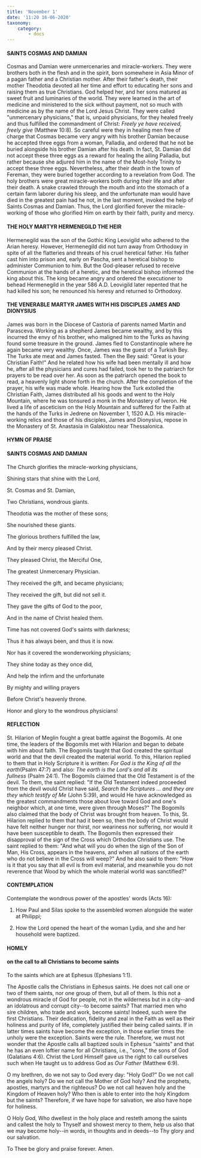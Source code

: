 ```yaml
---
title: 'November 1'
date: '11:20 16-06-2020'
taxonomy:
    category:
        - docs
---
```


#### SAINTS COSMAS AND DAMIAN

Cosmas and Damian were unmercenaries and miracle-workers. They were brothers both in the flesh and in the spirit, born somewhere in Asia Minor of a pagan father and a Christian mother. After their father's death, their mother Theodotia devoted all her time and effort to educating her sons and raising them as true Christians. God helped her, and her sons matured as sweet fruit and luminaries of the world. They were learned in the art of medicine and ministered to the sick without payment, not so much with medicine as by the name of the Lord Jesus Christ. They were called "unmercenary physicians," that is, unpaid physicians, for they healed freely and thus fulfilled the commandment of Christ: *Freely ye have received, freely give* (Matthew 10:8). So careful were they in healing men free of charge that Cosmas became very angry with his brother Damian because he accepted three eggs from a woman, Palladia, and ordered that he not be buried alongside his brother Damian after his death. In fact, St. Damian did not accept these three eggs as a reward for healing the ailing Palladia, but rather because she adjured him in the name of the Most-holy Trinity to accept these three eggs. Nevertheless, after their death in the town of Fereman, they were buried together according to a revelation from God. The holy brothers were great miracle-workers both during their life and after their death. A snake crawled through the mouth and into the stomach of a certain farm laborer during his sleep, and the unfortunate man would have died in the greatest pain had he not, in the last moment, invoked the help of Saints Cosmas and Damian. Thus, the Lord glorified forever the miracle-working of those who glorified Him on earth by their faith, purity and mercy.

#### THE HOLY MARTYR HERMENEGILD THE HEIR

Hermenegild was the son of the Gothic King Leovigild who adhered to the Arian heresy. However, Hermenegild did not turn away from Orthodoxy in spite of all the flatteries and threats of his cruel heretical father. His father cast him into prison and, early on Pascha, sent a heretical bishop to administer Communion to him. But the God-pleaser refused to receive Communion at the hands of a heretic, and the heretical bishop informed the king about this. The king became angry and ordered the executioner to behead Hermenegild in the year 586 A.D. Leovigild later repented that he had killed his son; he renounced his heresy and returned to Orthodoxy.

#### THE VENERABLE MARTYR JAMES WITH HIS DISCIPLES JAMES AND DIONYSIUS

James was born in the Diocese of Castoria of parents named Martin and Parasceva. Working as a shepherd James became wealthy, and by this incurred the envy of his brother, who maligned him to the Turks as having found some treasure in the ground. James fled to Constantinople where he again became very wealthy. Once, James was the guest of a Turkish Bey. The Turks ate meat and James fasted. Then the Bey said: "Great is your Christian Faith!" And he related how his wife had been mentally ill and how he, after all the physicians and cures had failed, took her to the patriarch for prayers to be read over her. As soon as the patriarch opened the book to read, a heavenly light shone forth in the church. After the completion of the prayer, his wife was made whole. Hearing how the Turk extolled the Christian Faith, James distributed all his goods and went to the Holy Mountain, where he was tonsured a monk in the Monastery of Iveron. He lived a life of asceticism on the Holy Mountain and suffered for the Faith at the hands of the Turks in Jedrene on November 1, 1520 A.D. His miracle-working relics and those of his disciples, James and Dionysius, repose in the Monastery of St. Anastasia in Galakistou near Thessalonica.



#### HYMN OF PRAISE
#### 

#### SAINTS COSMAS AND DAMIAN

The Church glorifies the miracle-working physicians,

Shining stars that shine with the Lord,

St. Cosmas and St. Damian,

Two Christians, wondrous giants.

Theodotia was the mother of these sons;

She nourished these giants.

The glorious brothers fulfilled the law,

And by their mercy pleased Christ.

They pleased Christ, the Merciful One,

The greatest Unmercenary Physician.

They received the gift, and became physicians;

They received the gift, but did not sell it.

They gave the gifts of God to the poor,

And in the name of Christ healed them.

Time has not covered God's saints with darkness;

Thus it has always been, and thus it is now.

Nor has it covered the wonderworking physicians;

They shine today as they once did,

And help the infirm and the unfortunate

By mighty and willing prayers

Before Christ's heavenly throne.

Honor and glory to the wondrous physicians!


#### REFLECTION

St. Hilarion of Meglin fought a great battle against the Bogomils. At one time, the leaders of the Bogomils met with Hilarion and began to debate with him about faith. The Bogomils taught that God created the spiritual world and that the devil created the material world. To this, Hilarion replied to them that in Holy Scripture it is written: *For God is the King of all the earth*(Psalm 47:7) and also: *The earth is the Lord's and all its fullness* (Psalm 24:1). The Bogomils claimed that the Old Testament is of the devil. To them, the saint replied: "If the Old Testament indeed proceeded from the devil would Christ have said, *Search the Scriptures … and they are they which testify of Me* (John 5:39), and would He have acknowledged as the greatest commandments those about love toward God and one's neighbor which, at one time, were given through Moses?" The Bogomils also claimed that the body of Christ was brought from heaven. To this, St. Hilarion replied to them that had it been so, then the body of Christ would have felt neither hunger nor thirst, nor weariness nor suffering, nor would it have been susceptible to death. The Bogomils then expressed their disapproval of the sign of the Cross which Orthodox Christians use. The saint replied to them: "And what will you do when the sign of the Son of Man, His Cross, appears in the heavens, and when all nations of the earth who do not believe in the Cross will weep?" And he also said to them: "How is it that you say that all evil is from evil material, and meanwhile you do not reverence that Wood by which the whole material world was sanctified?"



#### CONTEMPLATION

Contemplate the wondrous power of the apostles' words (Acts 16):

1.  How Paul and Silas spoke to the assembled women alongside the water at Philippi;

1.  How the Lord opened the heart of the woman Lydia, and she and her household were baptized.



#### HOMILY

#### on the call to all Christians to become saints

To the saints which are at Ephesus (Ephesians 1:1).

The Apostle calls the Christians in Ephesus saints. He does not call one or two of them saints, nor one group of them, but all of them. Is this not a wondrous miracle of God for people, not in the wilderness but in a city--and an idolatrous and corrupt city--to become saints? That married men who sire children, who trade and work, become saints! Indeed, such were the first Christians. Their dedication, fidelity and zeal in the Faith as well as their holiness and purity of life, completely justified their being called saints. If in latter times saints have become the exception, in those earlier times the unholy were the exception. Saints were the rule. Therefore, we must not wonder that the Apostle calls all baptized souls in Ephesus "saints" and that he has an even loftier name for all Christians, i.e., "sons," the sons of God (Galatians 4:6). Christ the Lord Himself gave us the right to call ourselves such when He taught us to address God as *Our Father* (Matthew 6:9).

O my brethren, do we not say to God every day: "Holy God?" Do we not call the angels holy? Do we not call the Mother of God holy? And the prophets, apostles, martyrs and the righteous? Do we not call heaven holy and the Kingdom of Heaven holy? Who then is able to enter into the holy Kingdom but the saints? Therefore, if we have hope for salvation, we also have hope for holiness.

O Holy God, Who dwellest in the holy place and resteth among the saints and callest the holy to Thyself and showest mercy to them, help us also that we may become holy--in words, in thoughts and in deeds--to Thy glory and our salvation.

To Thee be glory and praise forever. Amen.

